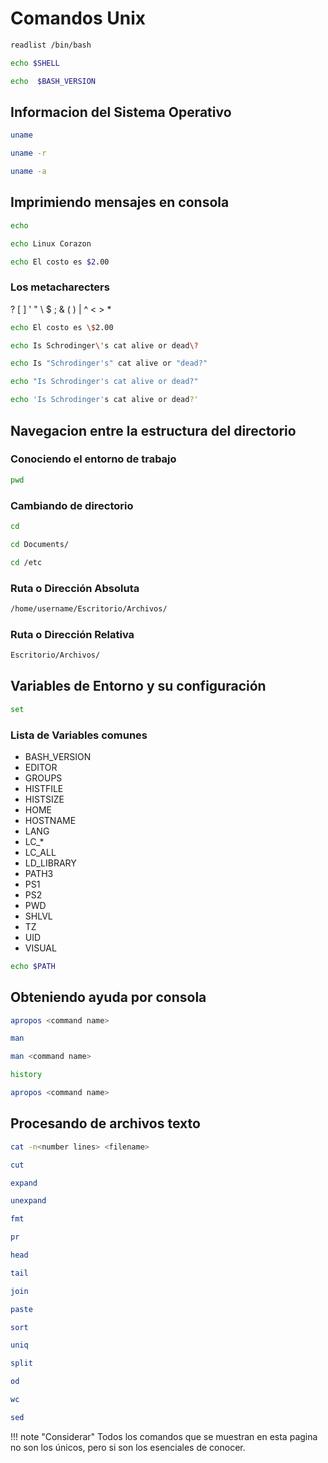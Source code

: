 # Comandos Unix

``` bash
readlist /bin/bash
```

``` bash
echo $SHELL
```

``` bash
echo  $BASH_VERSION
```
## Informacion del Sistema Operativo

``` bash
uname
```

``` bash
uname -r
```

``` bash
uname -a
```
## Imprimiendo mensajes en consola
``` bash
echo
```

``` bash
echo Linux Corazon
```

``` bash
echo El costo es $2.00
```
### Los metacharecters 
? [ ] ' " \ $ ; & ( ) | ^ < > *

``` bash
echo El costo es \$2.00
```

``` bash
echo Is Schrodinger\'s cat alive or dead\?
```

``` bash
echo Is "Schrodinger's" cat alive or "dead?"
```

``` bash
echo "Is Schrodinger's cat alive or dead?"
```

``` bash
echo 'Is Schrodinger's cat alive or dead?'
```
## Navegacion entre la estructura del directorio

### Conociendo el entorno de trabajo
``` bash
pwd
```

### Cambiando de directorio

``` bash
cd 
```

``` bash
cd Documents/
```

``` bash
cd /etc
```
### Ruta o Dirección Absoluta
``` bash
/home/username/Escritorio/Archivos/
```

### Ruta o Dirección Relativa
``` bash
Escritorio/Archivos/
```

## Variables de Entorno y su configuración

``` bash
set
```
### Lista de Variables comunes
 * BASH_VERSION
 * EDITOR
 * GROUPS
 * HISTFILE
 * HISTSIZE
 * HOME
 * HOSTNAME
 * LANG
 * LC_*
 * LC_ALL
 * LD_LIBRARY
 * PATH3
 * PS1
 * PS2
 * PWD
 * SHLVL
 * TZ
 * UID
 * VISUAL
 
``` bash
echo $PATH
```

## Obteniendo ayuda por consola

``` bash
apropos <command name>
```

``` bash
man 
```

``` bash
man <command name>
```

``` bash
history
```

``` bash
apropos <command name>
```

## Procesando de archivos texto
``` bash
cat -n<number lines> <filename>
```

``` bash
cut
```

``` bash
expand
```

``` bash
unexpand
```

``` bash
fmt
```

``` bash
pr
```

``` bash
head
```

``` bash
tail
```

``` bash
join
```

``` bash
paste
```

``` bash
sort
```

``` bash
uniq
```

``` bash
split
```

``` bash
od
```

``` bash
wc
```

``` bash
sed
```

!!! note "Considerar"
    Todos los comandos que se muestran en esta pagina no son los únicos, pero si son los esenciales de conocer.

